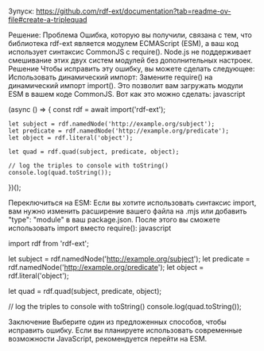 ###
Зупуск: https://github.com/rdf-ext/documentation?tab=readme-ov-file#create-a-triplequad

Решение:
Проблема
Ошибка, которую вы получили, связана с тем, что библиотека rdf-ext является модулем ECMAScript (ESM), а ваш код использует синтаксис CommonJS с require(). Node.js не поддерживает смешивание этих двух систем модулей без дополнительных настроек.
Решение
Чтобы исправить эту ошибку, вы можете сделать следующее:
Использовать динамический импорт: Замените require() на динамический импорт import(). Это позволит вам загружать модули ESM в вашем коде CommonJS.
Вот как это можно сделать:
javascript

(async () => {
    const rdf = await import('rdf-ext');

    let subject = rdf.namedNode('http://example.org/subject'); 
    let predicate = rdf.namedNode('http://example.org/predicate');
    let object = rdf.literal('object');

    let quad = rdf.quad(subject, predicate, object);

    // log the triples to console with toString()
    console.log(quad.toString());
})();

Переключиться на ESM: Если вы хотите использовать синтаксис import, вам нужно изменить расширение вашего файла на .mjs или добавить "type": "module" в ваш package.json. После этого вы сможете использовать import вместо require():
javascript


import rdf from 'rdf-ext';

let subject = rdf.namedNode('http://example.org/subject'); 
let predicate = rdf.namedNode('http://example.org/predicate');
let object = rdf.literal('object');

let quad = rdf.quad(subject, predicate, object);

// log the triples to console with toString()
console.log(quad.toString());


Заключение
Выберите один из предложенных способов, чтобы исправить ошибку. Если вы планируете использовать современные возможности JavaScript, рекомендуется перейти на ESM.
